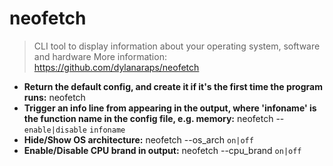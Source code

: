 # neofetch
> CLI tool to display information about your operating system, software and hardware
> More information: <https://github.com/dylanaraps/neofetch>
- **Return the default config, and create it if it's the first time the program runs:**
neofetch
- **Trigger an info line from appearing in the output, where 'infoname' is the function name in the config file, e.g. memory:**
neofetch --`enable|disable` `infoname`
- **Hide/Show OS architecture:**
neofetch --os_arch `on|off`
- **Enable/Disable CPU brand in output:**
neofetch --cpu_brand `on|off`
